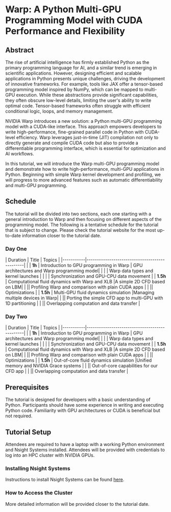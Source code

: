 # Warp: A Python Multi-GPU Programming Model with CUDA Performance and Flexibility

## Abstract

The rise of artificial intelligence has firmly established Python as the primary programming language for AI, and a similar trend is emerging in scientific applications. However, designing efficient and scalable applications in Python presents unique challenges, driving the development of innovative frameworks. For example, tools like JAX offer a tensor-based programming model inspired by NumPy, which can be mapped to multi-GPU execution. While these abstractions provide significant capabilities, they often obscure low-level details, limiting the user's ability to write optimal code. Tensor-based frameworks often struggle with efficient conditional logic, loops, and memory management.

NVIDIA Warp introduces a new solution: a Python multi-GPU programming model with a CUDA-like interface. This approach empowers developers to write high-performance, fine-grained parallel code in Python with CUDA-level efficiency. Warp leverages just-in-time (JIT) compilation not only to directly generate and compile CUDA code but also to provide a differentiable programming interface, which is essential for optimization and AI workflows.

In this tutorial, we will introduce the Warp multi-GPU programming model and demonstrate how to write high-performance, multi-GPU applications in Python. Beginning with simple Warp kernel development and profiling, we will progress to more advanced features such as automatic differentiability and multi-GPU programming.

## Schedule

The tutorial will be divided into two sections, each one starting with a general introduction to Warp and then focusing on different aspects of the programming model.  The following is a tentative schedule for the tutorial that is subject to change. Please check the tutorial website for the most up-to-date information closer to the tutorial date.

### Day One

| Duration  | Title                                          | Topics |
|-----------|-----------------------------------------------|       |
| **1h**    | Introduction to GPU programming in Warp | GPU architectures and Warp programming model|
|           | | Warp data types and kernel launches      |
|           | | Synchronization and GPU-CPU data movement           |
| **1.5h**  | Computational fluid dynamics with Warp and XLB |A simple 2D CFD based on LBM|
|           || Profiling Warp and comparison with plain CUDA apps |
|           || Optimizations          |
| **1.5h**  | Multi-GPU fluid dynamics simulation        |Managing multiple devices in Warp|
|           || Porting the simple CFD app to multi-GPU with 1D partitioning  |
|           || Overlapping computation and data transfer |

### Day Two

| Duration  | Title                                          | Topics |
|-----------|-----------------------------------------------|       |
| **1h**    | Introduction to GPU programming in Warp | GPU architectures and Warp programming model|
|           | | Warp data types and kernel launches      |
|           | | Synchronization and GPU-CPU data movement           |
| **1.5h**  | Computational fluid dynamics with Warp and XLB |A simple 2D CFD based on LBM|
|           || Profiling Warp and comparison with plain CUDA apps |
|           || Optimizations           |
| **1.5h**  | Out-of-core fluid dynamics simulation       |Unified memory and NVIDIA Grace systems |
|           || Out-of-core capabilities for our CFD app |
|           || Overlapping computation and data transfer |


## Prerequisites

The tutorial is designed for developers with a basic understanding of Python.
Participants should have some experience in writing and executing Python code. Familiarity with GPU architectures or CUDA is beneficial but not required.

<!--
```hidden
## Reading List
To be provided.
```
-->

## Tutorial Setup

Attendees are required to have a laptop with a working Python environment and Nsight Systems installed. Attendees will be provided with credentials to log into an HPC cluster with NVIDIA GPUs.

### Installing Nsight Systems

Instructions to install Nsight Systems can be found [here](https://developer.nvidia.com/nsight-systems).

### How to Access the Cluster

More detailed information will be provided closer to the tutorial date.
